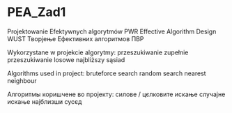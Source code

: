 # PEA_Zad1
Projektowanie Efektywnych algorytmów PWR
Effective Algorithm Design WUST
Творјење Ефективних алгоритмов ПВР

Wykorzystane w projekcie algorytmy:
przeszukiwanie zupełnie
przeszukiwanie losowe
najbliższy sąsiad

Algorithms used in project:
bruteforce search
random search
nearest neighbour

Алгоритмы коришчене во пројекту:
силове / цєлковите искање
случајне искање
најблизши сусєд
